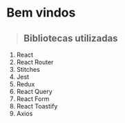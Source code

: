 # Bem vindos

> ## Bibliotecas utilizadas
1. React
2. React Router
3. Stitches
4. Jest
5. Redux
6. React Query
7. React Form
8. React Toastify
9. Axios